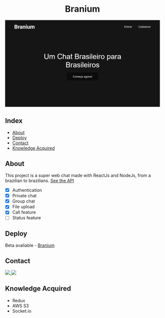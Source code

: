 <h1 align="center">Branium</h1>

<img src="https://github.com/jonasdevzero/MediaHub/blob/master/projects/branium/home.png" />

## Index
* [About](#about)
* [Deploy](#deploy)
* [Contact](#contact)
* [Knowledge Acquired](#knowledge-acquired)

## About

This project is a super web chat made with ReactJs and NodeJs, from a brazilian to brazilians. [See the API](https://github.com/jonasdevzero/BraniumAPI)

- [x] Authentication <br />
- [x] Private chat <br />
- [x] Group chat <br />
- [x] File upload <br />
- [x] Call feature <br />
- [ ] Status feature <br />

## Deploy
Beta avaliable - [Branium](https://branium.vercel.app)

## Contact

<a target="_blank" href="https://www.linkedin.com/in/jonasdevzero">
 <img src="https://img.shields.io/badge/linkedin-%230077B5.svg?&style=for-the-badge&logo=linkedin&logoColor=white" />
</a>
<a target="_blank" href="mailto:jonasdevzero@gmail.com">
 <img src="https://img.shields.io/badge/gmail-D14836?&style=for-the-badge&logo=gmail&logoColor=white" />
</a>

## Knowledge Acquired
- Redux
- AWS S3
- Socket.io

